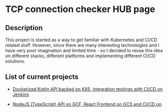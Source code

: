 # TCP connection checker HUB page

## Description

This project is started as a way to get familiar with Kubernetes and CI/CD related stuff. However, since there are many interesting technologies and I have very poor imagination and limited time - so I decided to reuse this idea on different stacks, different platforms and implementing different CI/CD solutions.

## List of current projects

* [Dockerized Kotlin API backed on K8S, integration testings with CI/CD on Jenkins](https://github.com/okeer/tcpcheck/blob/k8s-kotlin/README.md)

* [NodeJS (TypeScript) API on GCF, React Frontend on GCS and CI/CD on](https://github.com/okeer/tcpcheck/blob/gcp-react-nodejs/README.md)